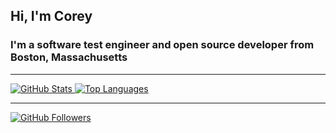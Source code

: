 ## Hi, I'm Corey

### I'm a software test engineer and open source developer from Boston, Massachusetts

----

<div align="left">
  <a href="https://github.com/cgoldberg">
    <img
      src="https://github-readme-stats.vercel.app/api?username=cgoldberg&show_icons=true&include_all_commits=true&hide_rank=true&show=reviews&hide=contribs"
      alt="GitHub Stats"
      align="top"
    />
    <img
      src="https://github-readme-stats.vercel.app/api/top-langs?username=cgoldberg&layout=compact"
      alt="Top Languages"
      align="top"
    />
  </a>
</div>

----

[![GitHub Followers](https://img.shields.io/github/followers/cgoldberg?label=Follow&style=social)](https://github.com/cgoldberg)
